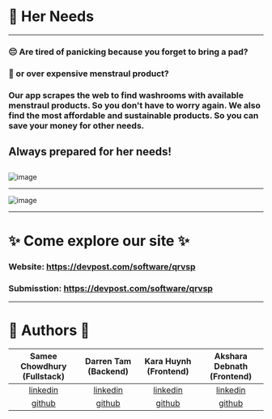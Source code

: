 # 💖 Her Needs 

** **

### 😔 Are tired of panicking because you forget to bring a pad? 
### 🤔 or over expensive menstraul product?

### Our app scrapes the web to find washrooms with available menstraul products. So you don't have to worry again. We also find the most affordable and sustainable products. So you can save your money for other needs.

## Always prepared for her needs!

## 

![image](https://user-images.githubusercontent.com/70068533/169707244-e2487c6b-a56f-43b4-a397-25129ef49951.png)

** **

![image](https://user-images.githubusercontent.com/70068533/169707433-08925a74-3f66-4494-8a02-227162ae3404.png)
 
** **

# ✨ Come explore our site ✨ 


### Website: https://devpost.com/software/qrvsp

### Submisstion: https://devpost.com/software/qrvsp

** **

# 🍃 Authors 🍃


| Samee Chowdhury (Fullstack) | Darren Tam (Backend) | Kara Huynh (Frontend) | Akshara Debnath (Frontend) |
| :-------------------------: | :------------------: | :-------------------: | :------------------------: |
|   [linkedin](https://www.linkedin.com/in/samee-chowdhury/)   | [linkedin](https://www.linkedin.com/in/darrentam1/) | [linkedin](https://www.linkedin.com/in/kara-huynh/) | [linkedin](https://www.linkedin.com/in/akshara-debnath/) |
| [github](https://github.com/oceansam) | [github](https://github.com/KaraHuynh) | [github](https://github.com/KaraHuynh) | [github](https://github.com/akshxrx) |

